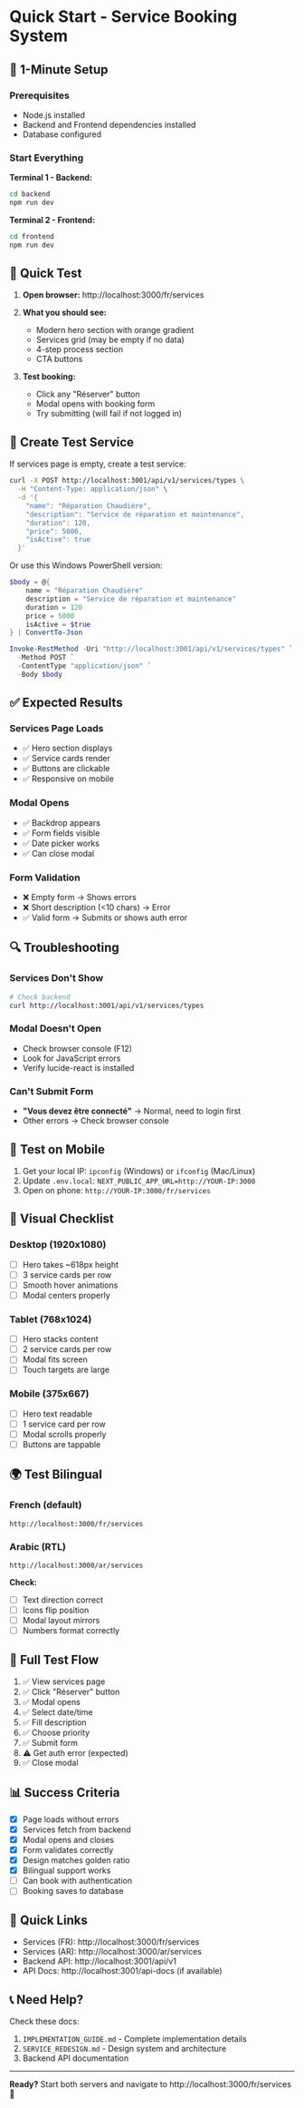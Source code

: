 # Quick Start - Service Booking System

## 🚀 1-Minute Setup

### Prerequisites
- Node.js installed
- Backend and Frontend dependencies installed
- Database configured

### Start Everything

**Terminal 1 - Backend:**
```bash
cd backend
npm run dev
```

**Terminal 2 - Frontend:**
```bash
cd frontend
npm run dev
```

## 🧪 Quick Test

1. **Open browser:** http://localhost:3000/fr/services

2. **What you should see:**
   - Modern hero section with orange gradient
   - Services grid (may be empty if no data)
   - 4-step process section
   - CTA buttons

3. **Test booking:**
   - Click any "Réserver" button
   - Modal opens with booking form
   - Try submitting (will fail if not logged in)

## 📝 Create Test Service

If services page is empty, create a test service:

```bash
curl -X POST http://localhost:3001/api/v1/services/types \
  -H "Content-Type: application/json" \
  -d '{
    "name": "Réparation Chaudière",
    "description": "Service de réparation et maintenance",
    "duration": 120,
    "price": 5000,
    "isActive": true
  }'
```

Or use this Windows PowerShell version:
```powershell
$body = @{
    name = "Réparation Chaudière"
    description = "Service de réparation et maintenance"
    duration = 120
    price = 5000
    isActive = $true
} | ConvertTo-Json

Invoke-RestMethod -Uri "http://localhost:3001/api/v1/services/types" `
  -Method POST `
  -ContentType "application/json" `
  -Body $body
```

## ✅ Expected Results

### Services Page Loads
- ✅ Hero section displays
- ✅ Service cards render
- ✅ Buttons are clickable
- ✅ Responsive on mobile

### Modal Opens
- ✅ Backdrop appears
- ✅ Form fields visible
- ✅ Date picker works
- ✅ Can close modal

### Form Validation
- ❌ Empty form → Shows errors
- ❌ Short description (<10 chars) → Error
- ✅ Valid form → Submits or shows auth error

## 🔍 Troubleshooting

### Services Don't Show
```bash
# Check backend
curl http://localhost:3001/api/v1/services/types
```

### Modal Doesn't Open
- Check browser console (F12)
- Look for JavaScript errors
- Verify lucide-react is installed

### Can't Submit Form
- **"Vous devez être connecté"** → Normal, need to login first
- Other errors → Check browser console

## 📱 Test on Mobile

1. Get your local IP: `ipconfig` (Windows) or `ifconfig` (Mac/Linux)
2. Update `.env.local`: `NEXT_PUBLIC_APP_URL=http://YOUR-IP:3000`
3. Open on phone: `http://YOUR-IP:3000/fr/services`

## 🎨 Visual Checklist

### Desktop (1920x1080)
- [ ] Hero takes ~618px height
- [ ] 3 service cards per row
- [ ] Smooth hover animations
- [ ] Modal centers properly

### Tablet (768x1024)
- [ ] Hero stacks content
- [ ] 2 service cards per row
- [ ] Modal fits screen
- [ ] Touch targets are large

### Mobile (375x667)
- [ ] Hero text readable
- [ ] 1 service card per row
- [ ] Modal scrolls properly
- [ ] Buttons are tappable

## 🌍 Test Bilingual

### French (default)
```
http://localhost:3000/fr/services
```

### Arabic (RTL)
```
http://localhost:3000/ar/services
```

**Check:**
- [ ] Text direction correct
- [ ] Icons flip position
- [ ] Modal layout mirrors
- [ ] Numbers format correctly

## 🎯 Full Test Flow

1. ✅ View services page
2. ✅ Click "Réserver" button
3. ✅ Modal opens
4. ✅ Select date/time
5. ✅ Fill description
6. ✅ Choose priority
7. ✅ Submit form
8. ⚠️ Get auth error (expected)
9. ✅ Close modal

## 📊 Success Criteria

- [x] Page loads without errors
- [x] Services fetch from backend
- [x] Modal opens and closes
- [x] Form validates correctly
- [x] Design matches golden ratio
- [x] Bilingual support works
- [ ] Can book with authentication
- [ ] Booking saves to database

## 🔗 Quick Links

- Services (FR): http://localhost:3000/fr/services
- Services (AR): http://localhost:3000/ar/services
- Backend API: http://localhost:3001/api/v1
- API Docs: http://localhost:3001/api-docs (if available)

## 📞 Need Help?

Check these docs:
1. `IMPLEMENTATION_GUIDE.md` - Complete implementation details
2. `SERVICE_REDESIGN.md` - Design system and architecture
3. Backend API documentation

---

**Ready?** Start both servers and navigate to http://localhost:3000/fr/services 🚀
